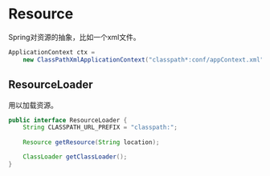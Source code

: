 # Resource
Spring对资源的抽象，比如一个xml文件。
```java
ApplicationContext ctx =
    new ClassPathXmlApplicationContext("classpath*:conf/appContext.xml");
```

## ResourceLoader
用以加载资源。
```java
public interface ResourceLoader {
	String CLASSPATH_URL_PREFIX = "classpath:";
    
	Resource getResource(String location);

	ClassLoader getClassLoader();
}
```